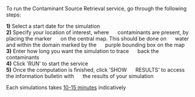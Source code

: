 To run the Contaminant Source Retrieval service, go through the following steps: 

**1)** Select a start date for the simulation  
**2)** Specify your location of interest, where
&nbsp;&nbsp;&nbsp;&nbsp;&nbsp;contaminants are present, by placing the marker
&nbsp;&nbsp;&nbsp;&nbsp;&nbsp;on the central map. This should be done on
&nbsp;&nbsp;&nbsp;&nbsp;&nbsp;water and within the domain marked by the 
&nbsp;&nbsp;&nbsp;&nbsp;&nbsp;purple bounding box on the map  
**3)** Enter how long you want the simulation to trace
&nbsp;&nbsp;&nbsp;&nbsp;&nbsp;back the contaminants  
**4)** Click 'RUN' to start the service  
**5)** Once the computation is finished, click 'SHOW
&nbsp;&nbsp;&nbsp;&nbsp;&nbsp;RESULTS' to access the information bulletin with
&nbsp;&nbsp;&nbsp;&nbsp;&nbsp;the results of your simulation

Each simulations takes <u>10-15 minutes</u> indicatively
